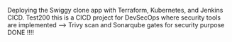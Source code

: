 Deploying the Swiggy clone app with Terraform, Kubernetes, and Jenkins CICD.
Test200
this is a CICD project for DevSecOps where security tools are implemented --> Trivy scan and Sonarqube gates for security purpose
DONE
!!!!




